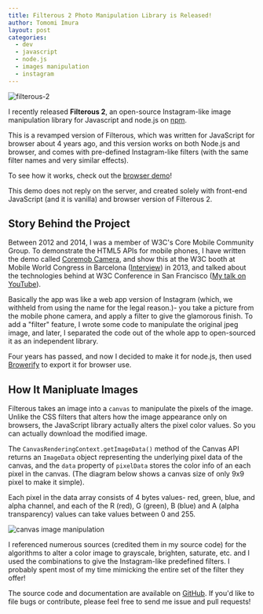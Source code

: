```yaml
---
title: Filterous 2 Photo Manipulation Library is Released!
author: Tomomi Imura
layout: post
categories:
  - dev
  - javascript
  - node.js  
  - images manipulation
  - instagram
---
```


![filterous-2](https://github.com/girliemac/filterous-2/blob/master/images/filterous-2.png?raw=true)

I recently released **Filterous 2**, an open-source Instagram-like image manipulation library for Javascript and node.js on [npm](https://www.npmjs.com/package/filterous).

This is a revamped version of Filterous, which was written for JavaScript for browser about 4 years ago, and this version works on both Node.js and browser, and comes with pre-defined Instagram-like filters (with the same filter names and very similar effects).

To see how it works, check out the [browser demo](https://girliemac.github.io/filterous-2/demo-browser)!

This demo does not reply on the server, and created solely with front-end JavaScript (and it is vanilla) and browser version of Filterous 2.

## Story Behind the Project

Between 2012 and 2014, I was a member of W3C's Core Mobile Community Group. To demonstrate the HTML5 APIs for mobile phones, I have written the demo called [Coremob Camera](https://github.com/coremob/camera), and show this at the W3C booth at Mobile World Congress in Barcelona ([Interview](https://www.w3.org/blog/2013/04/interview-demonstrating-web-ap/)) in 2013, and talked about the technologies behind at W3C Conference in San Francisco ([My talk on YouTube](https://www.youtube.com/watch?v=3Afi-v-m_Gc)).

Basically the app was like a web app version of Instagram (which, we withheld from  using the name for the legal reason.)- you take a picture from the mobile phone camera, and apply a filter to give the glamorous finish. To add a "filter" feature, I wrote some code to manipulate the original jpeg image, and later, I separated the code out of the whole app to open-sourced it as an independent library.

Four years has passed, and now I decided to make it for node.js, then used [Browerify](http://browserify.org/) to export it for browser use.

## How It Manipluate Images

Filterous takes an image into a `canvas` to manipulate the pixels of the image. Unlike the CSS filters that alters how the image appearance only on browsers, the JavaScript library actually alters the pixel color values. So you can actually download the modified image.

The `CanvasRenderingContext.getImageData()` method of the Canvas API returns an `ImageData` object representing the underlying pixel data of the canvas, and the `data` property of `pixelData` stores the color info of an each pixel in the canvas. (The diagram below shows a canvas size of only 9x9 pixel to make it simple).

Each pixel in the data array consists of 4 bytes values- red, green, blue, and alpha channel, and each of the R (red), G (green), B (blue) and A (alpha transparency) values can take values between 0 and 255.



![canvas image manipulation](https://github.com/girliemac/filterous-2/blob/master/images/canvas-pixels.png?raw=true)

I referenced numerous sources (credited them in my source code) for the algorithms to alter a color image to grayscale, brighten, saturate, etc. and I used the combinations to give the Instagram-like predefined filters. I probably spent most of my time mimicking the entire set of the filter they offer!

The source code and documentation are available on [GitHub](https://github.com/girliemac/filterous-2). If you'd like to file bugs or contribute, please feel free to send me issue and pull requests!
